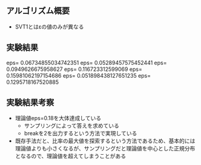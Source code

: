 ## アルゴリズム概要
- SVT1とはεの値のみが異なる

## 実験結果
eps= 0.06734855034742351
eps= 0.05289457575452441
eps= 0.0949626675958627
eps= 0.116723312599069
eps= 0.15981062197154686
eps= 0.051898438127651235
eps= 0.1295718167520885

## 実験結果考察
- 理論値eps=0.18を大体達成している
    - サンプリングによって答えを求めている
    - breakを2を出力するという方法で実現している
- 既存手法だと、比率の最大値を探索するという方法であるため、基本的には理論値よりも小さくなるが、サンプリングだと理論値を中心とした正規分布となるので、理論値を超えてしまうことがある
